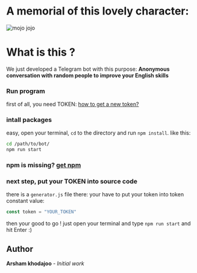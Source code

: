 # A memorial of this lovely character:
![mojo jojo](https://vignette.wikia.nocookie.net/teen-titans-go/images/3/34/Mojo_Jojo.png/revision/latest?cb=20160704151135)

# What is this ?
We just developed a Telegram bot with this purpose:
**Anonymous conversation with random people to improve your English skills**



### Run program
first of all, you need TOKEN: [how to get a new token?](https://medium.com/shibinco/create-a-telegram-bot-using-botfather-and-get-the-api-token-900ba00e0f39)

### intall packages
easy, open your terminal, `cd` to the directory and run `npm install`.
like this: 
```bash
cd /path/to/bot/
npm run start
```

### npm is missing? [get npm](https://www.npmjs.com/get-npm)

### next step, put your TOKEN into source code
there is a `generator.js` file there:
your have to put your token into token constant value:
```javascript
const token = "YOUR_TOKEN"
```
then your good to go ! just open your terminal and type `npm run start` and hit Enter :)

## Author 
**Arsham khodajoo** - *Initial work*
